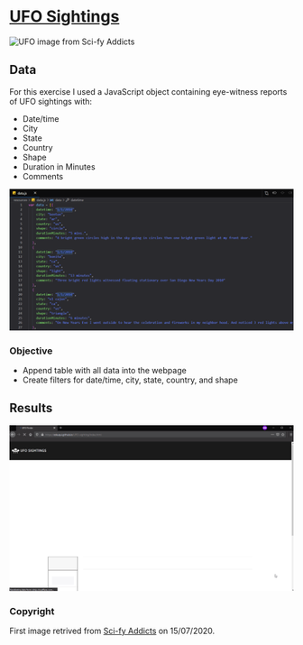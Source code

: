 # [UFO Sightings](https://cckuqui.github.io/UFO-sighting/index.html)

![UFO image from Sci-fy Addicts](http://scifiaddicts.com/wp-content/uploads/2015/08/UFO-Abduction.jpg)

## Data

For this exercise I used a JavaScript object containing eye-witness reports of UFO sightings with:

* Date/time
* City
* State
* Country
* Shape
* Duration in Minutes
* Comments

![Preview of data](images/prev_data.png)

### Objective

* Append table with all data into the webpage
* Create filters for date/time, city, state, country, and shape

## Results

![Result](images/deployed_site.gif)

### Copyright

First image retrived from [Sci-fy Addicts](http://scifiaddicts.com/sci-fi-books-survive-alien-abduction/) on 15/07/2020.
